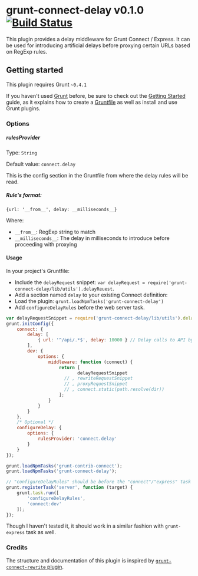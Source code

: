 # grunt-connect-delay v0.1.0  [![Build Status](https://travis-ci.org/musically-ut/grunt-connect-delay.png?branch=master)](https://travis-ci.org/musically-ut/grunt-connect-delay)


This plugin provides a delay middleware for Grunt Connect / Express. It can be
used for introducing artificial delays before proxying certain URLs based on
RegExp rules.

## Getting started

This plugin requires Grunt `~0.4.1`

If you haven't used [Grunt](http://gruntjs.com/) before, be sure to check out the [Getting Started](http://gruntjs.com/getting-started) guide, as it explains how to create a [Gruntfile](http://gruntjs.com/sample-gruntfile) as well as install and use Grunt plugins.

### Options

##### rulesProvider
Type: `String`

Default value: `connect.delay`

This is the config section in the Gruntfile from where the delay rules will be
read.

##### Rule's format:

`{url: '__from__', delay: __milliseconds__}`

Where:
 * `__from__`: RegExp string to match
 * `__milliseconds__`: The delay in milliseconds to introduce before proceeding with proxying


#### Usage

In your project's Gruntfile:
 * Include the `delayRequest` snippet: `var delayRequest = require('grunt-connect-delay/lib/utils').delayReuest`.
 * Add a section named `delay` to your existing Connect definition:
 * Load the plugin: `grunt.loadNpmTasks('grunt-connect-delay')`
 * Add `configureDelayRules` before the web server task.

```js
var delayRequestSnippet = require('grunt-connect-delay/lib/utils').delayRequest;
grunt.initConfig({
    connect: {
        delay: [
            { url: '^/api/.*$', delay: 10000 } // Delay calls to API by 10sec
        ],
        dev: {
            options: {
                middleware: function (connect) {
                    return [
                           delayRequestSnippet
                      // , rewriteRequestSnippet
                      // , proxyRequestSnippet
                      // , connect.static(path.resolve(dir))
                    ];
                }
            }
        }
    },
    /* Optional */
    configureDelay: {
        options: {
            rulesProvider: 'connect.delay'
        }
    }
});

grunt.loadNpmTasks('grunt-contrib-connect');
grunt.loadNpmTasks('grunt-connect-delay');

// "configureDelayRules" should be before the "connect"/"express" task
grunt.registerTask('server', function (target) {
    grunt.task.run([
        'configureDelayRules',
        'connect:dev'
    ]);
});
```

Though I haven't tested it, it should work in a similar fashion with
`grunt-express` task as well.

### Credits

The structure and documentation of this plugin is inspired by [`grunt-connect-rewrite` plugin](https://github.com/viart/grunt-connect-rewrite).
